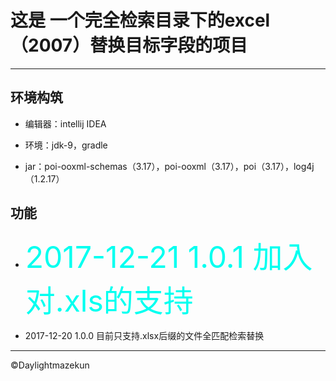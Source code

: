 # 这是 一个完全检索目录下的excel（2007）替换目标字段的项目
******************************************************
## 环境构筑

  - 编辑器：intellij IDEA
  
  - 环境：jdk-9，gradle
  
  - jar：poi-ooxml-schemas（3.17），poi-ooxml（3.17），poi（3.17），log4j（1.2.17）
## 功能
  - <font color=##00FFFF size=12> 2017-12-21 1.0.1 加入对.xls的支持</font>
  
  - 2017-12-20 1.0.0 目前只支持.xlsx后缀的文件全匹配检索替换
*************************************************************  
&copy;Daylightmazekun

